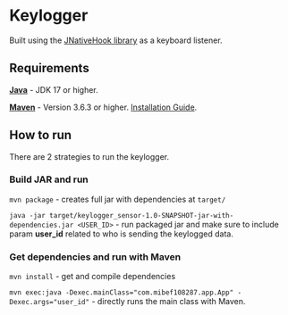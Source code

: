 # Keylogger

Built using the [JNativeHook library](https://github.com/kwhat/jnativehook) as a keyboard listener.

## Requirements

[**Java**](https://openjdk.org/install/) - JDK 17 or higher.

[**Maven**](https://maven.apache.org/) - Version 3.6.3 or higher. [Installation Guide](https://maven.apache.org/install.html).

## How to run

There are 2 strategies to run the keylogger.

### Build JAR and run

`mvn package` - creates full jar with dependencies at `target/`

`java -jar target/keylogger_sensor-1.0-SNAPSHOT-jar-with-dependencies.jar <USER_ID>` - run packaged jar and make sure to include param **user_id** related to who is sending the keylogged data.

### Get dependencies and run with Maven

`mvn install` - get and compile dependencies

`mvn exec:java -Dexec.mainClass="com.mibef108287.app.App" -Dexec.args="user_id"`  - directly runs the main class with Maven.